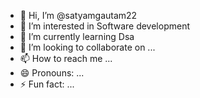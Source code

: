 - 👋 Hi, I’m @satyamgautam22
- 👀 I’m interested in Software development
- 🌱 I’m currently learning Dsa
- 💞️ I’m looking to collaborate on ...
- 📫 How to reach me ...
- 😄 Pronouns: ...
- ⚡ Fun fact: ...

<!---
satyamgautam22/satyamgautam22 is a ✨ special ✨ repository because its `README.md` (this file) appears on your GitHub profile.
You can click the Preview link to take a look at your changes.
--->
